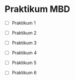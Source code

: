 # Praktikum MBD

- [ ] Praktikum 1

- [ ] Praktikum 2

- [ ] Praktikum 3

- [ ] Praktikum 4

- [ ] Praktikum 5

- [ ] Praktikum 6


